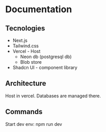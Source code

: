 # Documentation

## Tecnologies

 - Next.js
 - Tailwind.css
 - Vercel - Host
   - Neon db (postgresql db)
   - Blob store
 - Shadcn UI - component library

## Architecture

Host in vercel. Databases are managed there.

## Commands

Start dev env:
npm run dev